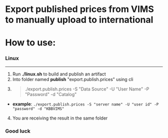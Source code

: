 # Export published prices from VIMS to manually upload to international
 
# How to use:
### Linux
---
1. Run **./linux.sh** to build and publish an artifact 
2. Into folder named **publish** "export.publish.prices" using cli
3. >./export.publish.prices -S "Data Source" -U "User Name" -P "Password" -d "Catalog"

- **example**:
    `./export.publish.prices -S "server name" -U "user id" -P "password" -d
    "KBBVIMS"`

4. You are receiving the result in the same folder

### Good luck

    

